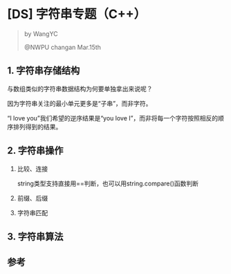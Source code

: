 # [DS] 字符串专题（C++）

> by WangYC
>
> @NWPU changan Mar.15th

## 1. 字符串存储结构

与数组类似的字符串数据结构为何要单独拿出来说呢？

因为字符串关注的最小单元更多是“子串”，而非字符。

“I love you”我们希望的逆序结果是“you love I”，而非将每一个字符按照相反的顺序排列得到的结果。

## 2. 字符串操作

1. 比较、连接

   string类型支持直接用==判断，也可以用string.compare()函数判断

   

2. 前缀、后缀

3. 字符串匹配

## 3. 字符串算法



## 参考

